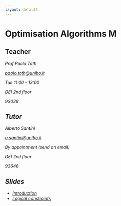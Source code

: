 ```yaml
---
layout: default
---
```


# Optimisation Algorithms M

## Teacher

<i class="fa fa-user" /> Prof Paolo Toth

<i class="fa fa-envelope" /> [paolo.toth@unibo.it](mailto:paolo.toth@unibo.it)

<i class="fa fa-calendar" /> Tue 11:00 - 13:00

<i class="fa fa-map-marker" /> DEI 2nd floor

<i class="fa fa-phone" /> 93028

## Tutor

<i class="fa fa-user" /> Alberto Santini

<i class="fa fa-envelope" /> [a.santini@unibo.it](mailto:a.santini@unibo.it)

<i class="fa fa-calendar" /> By appointment (send an email)

<i class="fa fa-map-marker" /> DEI 2nd floor

<i class="fa fa-phone" /> 93646

## Slides

* [Introduction](/files/oa/OPT-ALG_2016_1_Introduction.pdf)
* [Logical constraints](/files/oa/OPT-ALG_2016_2_Logical-Constraints.pdf)
